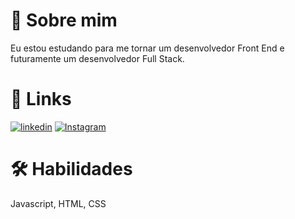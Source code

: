 # 🚀 Sobre mim
Eu estou estudando para me tornar um desenvolvedor Front End e futuramente um desenvolvedor Full Stack.


# 🔗 Links
[![linkedin](https://img.shields.io/badge/linkedin-0A66C2?style=for-the-badge&logo=linkedin&logoColor=white)](https://www.linkedin.com/in/guilherme-rodrigues-b78791267/)
[![Instagram](https://img.shields.io/badge/Instagram-E4405F?style=for-the-badge&logo=instagram&logoColor=white)](https://www.instagram.com/eu_guilherme_84/)




# 🛠 Habilidades
Javascript, HTML, CSS


